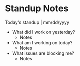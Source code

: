 # Standup Notes

Today's standup | mm/dd/yyyy
- What did I work on yesterday?
  - Notes
- What am I working on today?
  - Notes
- What issues are blocking me?
  - Notes
